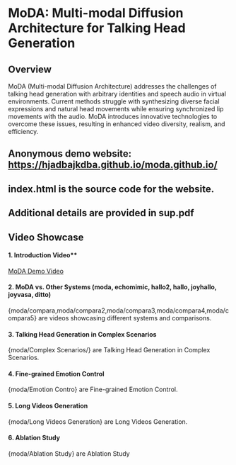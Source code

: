 # MoDA: Multi-modal Diffusion Architecture for Talking Head Generation

## Overview

MoDA (Multi-modal Diffusion Architecture) addresses the challenges of talking head generation with arbitrary identities and speech audio in virtual environments. Current methods struggle with synthesizing diverse facial expressions and natural head movements while ensuring synchronized lip movements with the audio. MoDA introduces innovative technologies to overcome these issues, resulting in enhanced video diversity, realism, and efficiency.
## Anonymous demo website: https://hjadbajkdba.github.io/moda.github.io/  
## index.html is the source code for the website.
## Additional details are provided in sup.pdf
## Video Showcase
#### 1. Introduction Video**
[MoDA Demo Video](moda/moda.mp4)
#### 2. MoDA vs. Other Systems (moda, echomimic, hallo2, hallo, joyhallo, joyvasa, ditto)
{moda/compara,moda/compara2,moda/compara3,moda/compara4,moda/compara5} are videos showcasing different systems and comparisons.
#### 3. Talking Head Generation in Complex Scenarios
{moda/Complex Scenarios/} are Talking Head Generation in Complex Scenarios.
#### 4. Fine-grained Emotion Control
{moda/Emotion Contro} are Fine-grained Emotion Control.
#### 5. Long Videos Generation
{moda/Long Videos Generation} are Long Videos Generation.
#### 6. Ablation Study
{moda/Ablation Study} are Ablation Study


